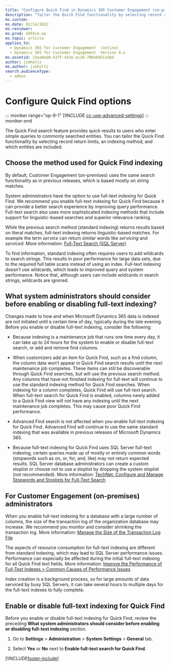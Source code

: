 ```yaml
---
title: "Configure Quick Find in Dynamics 365 Customer Engagement (on-premises)"
description: "Tailor the Quick Find functionality by selecting record return limits, an indexing method, and which entities are included."
ms.custom: 
ms.date: 02/14/2022
ms.reviewer: 
ms.prod: d365ce-op
ms.topic: article
applies_to: 
  - Dynamics 365 for Customer Engagement  (online)
  - Dynamics 365 for Customer Engagement  Version 9.x
ms.assetid: 13aa0eb0-537f-432e-ac26-706ebd511dbd
author: jimholtz
ms.author: jimholtz
search.audienceType: 
  - admin
---
```


# Configure Quick Find options

::: moniker range="op-9-1"
[!INCLUDE [cc-use-advanced-settings](../includes/cc-use-advanced-settings.md)]
::: moniker-end

The Quick Find search feature provides quick results to users who enter simple
queries to commonly searched entities. You can tailor the Quick Find
functionality by selecting record return limits, an indexing method, and which
entities are included.

## Choose the method used for Quick Find indexing

By default, Customer Engagement (on-premises) uses the same search functionality as in
previous releases, which is based mostly on string matches.

System administrators have the option to use full-text indexing for Quick Find.
We recommend you enable full-text indexing for Quick Find because it can provide
a better search experience by improving query performance. Full-text search also
uses more sophisticated indexing methods that include support for
linguistic-based searches and superior relevance ranking.

While the previous search method (standard indexing) returns results based on
literal matches, full-text indexing returns linguistic-based matches. For
example the term *service* can return similar words like *servicing* and
*serviced*. More information: [Full-Text Search (SQL
Server)](/sql/relational-databases/search/full-text-search)

To find information, standard indexing often requires users to add wildcards to
search strings. This results in poor performance for large data sets, due to the
required full table scans instead of using an index. Full-text indexing doesn’t
use wildcards, which leads to improved query and system performance. Notice
that, although users can include wildcards in search strings, wildcards are
ignored.

## What system administrators should consider before enabling or disabling full-text indexing?

Changes made to how and when Microsoft Dynamics 365 data is indexed are not
initiated until a certain time of day, typically during the late evening. Before
you enable or disable full-text indexing, consider the following:

-   Because indexing is a maintenance job that runs one time every day, it can
    take up to 24 hours for the system to enable or disable full-text search, or
    add and remove find columns.

-   When customizers add an item for Quick Find, such as a find column, the
    column data won’t appear in Quick Find search results until the next
    maintenance job completes. These items can still be discoverable through
    Quick Find searches, but will use the previous search method. Any columns
    that have not finished indexing for full-text will continue to use the
    standard indexing method for Quick Find searches. When indexing for a column
    completes, Quick Find will use full-text search. When full-text search for
    Quick Find is enabled, columns newly added to a Quick Find view will not
    have any indexing until the next maintenance job completes. This may cause
    poor Quick Find performance.

-   Advanced Find search is not affected when you enable full-text indexing for
    Quick Find. Advanced Find will continue to use the same standard indexing
    that was available in previous releases of Microsoft Dynamics 365.

-   Because full-text indexing for Quick Find uses SQL Server full-text
    indexing, certain queries made up of mostly or entirely common words
    (stopwords such as on, or, for, and, like) may not return expected results.
    SQL Server database administrators can create a custom stoplist or choose
    not to use a stoplist by dropping the system stoplist (not recommended).
    More information: [TechNet: Configure and Manage Stopwords and Stoplists for
    Full-Text Search](/sql/relational-databases/search/configure-and-manage-stopwords-and-stoplists-for-full-text-search)

## For Customer Engagement (on-premises) administrators

When you enable full-text indexing for a database with a large number of
columns, the size of the transaction log of the organization database may
increase. We recommend you monitor and consider shrinking the transaction log.
More information: [Manage the Size of the Transaction Log
File](/sql/relational-databases/logs/manage-the-size-of-the-transaction-log-file)

The aspects of resource consumption for full-text indexing are different from
standard indexing, which may lead to SQL Server performance issues. Performance
can especially be affected during the initial full-text indexing for all Quick
Find text fields. More information: [Improve the Performance of Full-Text
Indexes \> Common Causes of Performance
Issues](/sql/relational-databases/search/improve-the-performance-of-full-text-indexes)

Index creation is a background process, so for large amounts of data serviced by
busy SQL Servers, it can take several hours to multiple days for the full-text
indexes to fully complete.

## Enable or disable full-text indexing for Quick Find

Before you enable or disable full-text indexing for Quick Find, review the
preceding **What system administrators should consider before enabling or
disabling full-text indexing** section.

1.  Go to **Settings** \> **Administration** \> **System Settings** \> **General** tab.

2.  Select **Yes** or **No** next to **Enable full-text search for Quick Find**.


[!INCLUDE[footer-include](../../../includes/footer-banner.md)]
